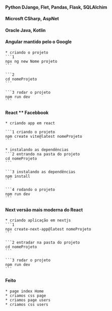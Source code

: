 #### Python DJango, Flet, Pandas, Flask, SQLAlchim

#### Microsft CSharp, AspNet

#### Oracle Java, Kotlin

#### Angular mantido pelo o Google
    * criando o projeto
    ```1
    npx ng new Nome projeto
    ```

    ```2
    cd nomeProjeto
    ```

    ```3 rodar o projeto
    npm run dev
    ```


#### React ** Facebbook
    * criando app em react
    
    ```1 criando o projeto
    npm create vite@latest nomeProjeto
    ```

    * instalando as dependências
    ```2 entrando na pasta do projeto
    cd nomeProjeto
    ```

    ```3 instalando as dependências
    npm install
    ```

    ```4 rodando o projeto
    npm run dev
    ```

#### Next versão mais moderna do React
    * criando aplicação em nextjs
    ```1
    npx create-next-app@latest nomeProjeto
    ```

    ```2 entradar na pasta do projeto
    cd nomeProjeto
    ```

    ```3 rodar o projeto
    npm run dev
    ```
#### Feito
    * page index Home
    * criamos css page
    * criamos page users
    * criamos css users